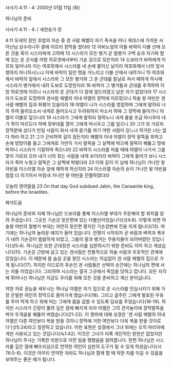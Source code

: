 사사기 4:11 - 4: 
2005년 01월 11일 (화)

하나님의 준비



사사기 4:11 - 4: / 새찬송가  장


4:11 모세의 장인 호밥의 자손 중 겐 사람 헤벨이 자기 족속을 떠나 게데스에 가까운 사아난님 상수리나무 곁에 이르러 장막을 쳤더라 12 아비노암의 아들 바락이 다볼 산에 오른 것을 혹이 시스라에게 고하매 13 시스라가 모든 병거 곧 철병거 구백 승과 자기와 함께 있는 온 군사를 이방 하로셋에서부터 기손 강으로 모은지라 14 드보라가 바락에게 이르되 일어나라 이는 여호와께서 시스라를 네 손에 붙이신 날이라 여호와께서 너의 앞서 행하지 아니하시느냐 이에 바락이 일만 명을 거느리고 다볼 산에서 내려가니 15 여호와께서 바락의 앞에서 시스라와 그 모든 병거와 그 온 군대를 칼날로 쳐서 패하게 하시매 시스라가 병거에서 내려 도보로 도망한지라 16 바락이 그 병거들과 군대를 추격하여 이방 하로셋에 이르니 시스라의 온 군대가 다 칼에 엎드러졌고 남은 자가 없었더라 17 시스라가 도보로 도망하여 겐사람 헤벨의 아내 야엘의 장막에 이르렀으니 하솔 왕 야빈은 겐 사람 헤벨의 집과 화평이 있음이라 18 야엘이 나가 시스라를 영접하며 그에게 말하되 나의 주여 들어오소서 내게로 들어오시고 두려워하지 마소서 하매 그 장막에 들어가니 야엘이 이불로 덮으니라 19 시스라가 그에게 말하되 청하노니 내게 물을 조금 마시우라 내가 목이 마르도다 하매 젖부대를 열어 그에게 마시우고 그를 덮으니 20 그가 또 가로되 장막문에 섰다가 만일 사람이 와서 네게 묻기를 여기 어떤 사람이 있느냐 하거든 너는 없다 하라 하고 21 그가 곤비하여 깊이 잠든지라 헤벨의 아내 야엘이 장막 말뚝을 취하고 손에 방망이를 들고 그에게로 가만히 가서 말뚝을 그 살쩍에 박으매 말뚝이 꿰뚫고 땅에 박히니 시스라가 기절하여 죽으니라 22 바락이 시스라를 따를 때에 야엘이 나가서 그를 맞아 가로되 오라 내가 너의 찾는 사람을 네게 보이리라 바락이 그에게 들어가 보니 시스라가 죽어 누웠고 말뚝은 그 살쩍에 박혔더라 23 이와 같이 이 날에 하나님이 가나안 왕 야빈을 이스라엘 자손 앞에 패하게 하신지라 24 이스라엘 자손의 손이 가나안 왕 야빈을 점점 더 이기어서 마침내 가나안 왕 야빈을 진멸하였더라

오늘의 영어말씀
23 On that day God subdued Jabin, the Canaanite king, before the Israelites.

해석도움





하나님의 준비와 지혜
하나님은 드보라를 통해 이스라엘 부대가 주둔해야 할 위치를 알려 주셨습니다. 그곳은 기손강 맞은편에 있는 다볼산이었습니다(삿4:6). 이렇게 되면 하솔왕 야빈의 철병거 부대는 자연히 맞은편 평지인 기손강변에 진을 치게 됩니다(13). 여기에는 하나님의 놀라운 예지가 들어 있습니다. 전쟁이 시작되자 곧 바람과 벼락과 폭우가 내려 기손강이 범람하게 되었고, 그들의 말과 병거는 무용지물이 되어버렸던 것입니다(삿5:4). 하나님은 또한 군대장관 시스라를 심판하시기 위한 준비도 이미 하고 계셨습니다(11). 기손강 근방에 살고 있는 겐사람은 전통적으로 하솔 사람과 우호적인 관계에 있었습니다. 이 때문에 몸 숨길 곳을 찾던 시스라는 의심없이 겐 사람 헤벨의 집으로 가게 됩니다(17). 하지만 이드로의 후손인 겐 사람들은 선택의 순간에는 하나님의 편에 서는 자들 이었습니다. 그리하여 시스라는 결국 그곳에서 죽임을 당하고 맙니다. 모든 지각에 뛰어나신 하나님은 지금도 우리를 위해 모든 것을 준비하고 계신 분이십니다.   

약한 자로 권능을 세우시는 하나님
야엘은 자기 집으로 온 시스라를 안심시키기 위해 가장 은밀한 여인의 장막으로 들어가게 했습니다(18). 그리고 굶주린 그에게 발효된 우유를 주어 먹게  하고 위에 떠는 그에게 몸을 감쌀 수 있도록 담요를 주었습니다(18-19). 하지만 시스라가 긴장이 풀려 깊은 잠에 빠지게 되자 야엘은 그의 관자놀이에 장막말뚝을 박아 두개골을 꿰뚫어 버렸습니다(21-22). 이 행위에 대해 성경은 '겐 사람 헤벨의 아내 야엘은 다른 여인보다 복을 받을 것이니 장막에 거한 여인보다 더욱 복을 받을 것이로다'(삿5:24)라고 칭찬하고 있습니다. 이런 표현은 성경에서 그녀 외에는 오직 마리아에게만 사용되고 있는 것입니다(눅1:42). 이것은 그녀가 비록 개인적인 원한은 없었지만 하나님이 주시는 거룩한 의분으로 이런 일을 행했음을 알려줍니다. 한편 하나님은 시스라를 깊은 잠에 빠뜨리심으로 연약한 여인이 심판의 도구가 될 수 있게 하셨습니다(시76:5-6). 이것은 아무리 연약한 자라도 하나님과 함께 할 때 악한 자를 이길 수 있음을 보여주는 좋은 예가 됩니다.